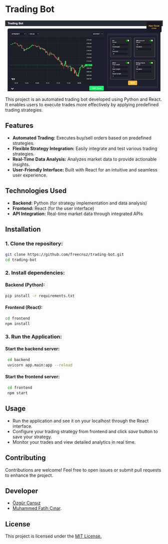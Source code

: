# Trading Bot

<p >
  <img src="images/ss1.jpeg" alt="Trading Bot"/>
</p>

This project is an automated trading bot developed using Python and React. It enables users to execute trades more effectively by applying predefined trading strategies.

## Features
- **Automated Trading:** Executes buy/sell orders based on predefined strategies.
- **Flexible Strategy Integration:** Easily integrate and test various trading strategies.
- **Real-Time Data Analysis:** Analyzes market data to provide actionable insights.
- **User-Friendly Interface:** Built with React for an intuitive and seamless user experience.

## Technologies Used
- **Backend:** Python (for strategy implementation and data analysis)
- **Frontend:** React (for the user interface)
- **API Integration:** Real-time market data through integrated APIs

## Installation

### 1. Clone the repository:
   ```bash
   git clone https://github.com/freecnsz/trading-bot.git
   cd trading-bot
   ```

### 2. Install dependencies:
#### Backend (Python):
   ```bash
   pip install -r requirements.txt
   ```
  #### Frontend (React):
  ```bash
  cd frontend
  npm install
  ```

### 3. Run the Application:
#### Start the backend server:
 ```bash
  cd backend
  uvicorn app.main:app --reload
  ```
#### Start the frontend server:
 ```bash
  cd frontend
  npm start
  ```
## Usage

- Run the application and see it on your localhost through the React interface.
- Configure your trading strategy from frontend and click *save* button to save your strategy.
- Monitor your trades and view detailed analytics in real time.

## Contributing

Contributions are welcome! Feel free to open issues or submit pull requests to enhance the project.

## Developer

- [Özgür Cansız](https://github.com/freecnsz)
- [Muhammed Fatih Çınar](https://github.com/fatih045). 


## License

This project is licensed under the [MIT License.](LICENSE)
   
   
   
